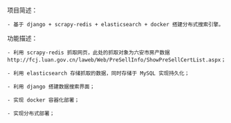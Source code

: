 
项目简述：

	- 基于 django + scrapy-redis + elasticsearch + docker 搭建分布式搜索引擎。


功能描述：

	- 利用 scrapy-redis 抓取网页，此处的抓取对象为六安市房产数据 http://fcj.luan.gov.cn/laweb/Web/PreSellInfo/ShowPreSellCertList.aspx；

	- 利用 elasticsearch 存储抓取的数据，同时存储于 MySQL 实现持久化；

	- 利用 django 搭建数据搜索界面；

	- 实现 docker 容器化部署；

	- 实现分布式部署；

